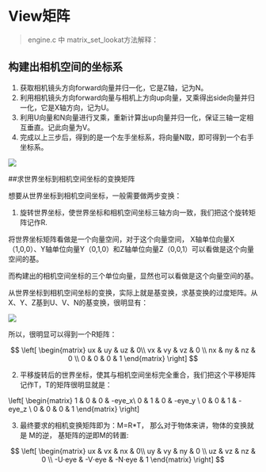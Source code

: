 ﻿# View矩阵

>engine.c 中 matrix_set_lookat方法解释：

## 构建出相机空间的坐标系

1. 获取相机镜头方向forward向量并归一化，它是Z轴，记为N。
2. 利用相机镜头方向forward向量与相机上方向up向量，叉乘得出side向量并归一化，它是X轴方向，记为U。
3. 利用U向量和N向量进行叉乘，重新计算出up向量并归一化，保证三轴一定相互垂直。记此向量为V。
4. 完成以上三步后，得到的是一个左手坐标系，将向量N取，即可得到一个右手坐标系。

![](./vm.png)

##求世界坐标到相机空间坐标的变换矩阵

想要从世界坐标到相机空间坐标，一般需要做两步变换：

1. 旋转世界坐标，使世界坐标和相机空间坐标三轴方向一致，我们把这个旋转矩阵记作R.

将世界坐标矩阵看做是一个向量空间，对于这个向量空间， X轴单位向量X（1,0,0）、Y轴单位向量Y（0,1,0）和Z轴单位向量Z（0,0,1）可以看做是这个向量空间的基。

而构建出的相机空间坐标的三个单位向量，显然也可以看做是这个向量空间的基。

从世界坐标到相机空间坐标的变换，实际上就是基变换，求基变换的过度矩阵。从X、Y、Z基到U、V、N的基变换，很明显有：

![](./vm2.jpg)

所以，很明显可以得到一个R矩阵：

$$
\left[
 \begin{matrix}
   ux & uy & uz & 0\\
   vx & vy & vz & 0 \\
   nx & ny & nz & 0 \\
   0 & 0 & 0 & 1
  \end{matrix} 
\right]
$$


2. 平移旋转后的世界坐标，使其与相机空间坐标完全重合，我们把这个平移矩阵记作T，T的矩阵很明显就是：

\left[ \begin{matrix}  1 & 0 & 0 & -eye_x\\ 0 & 1 & 0 & -eye_y \\ 0 & 0 & 1 & -eye_z \\ 0 & 0 & 0 & 1 \end{matrix}  \right]
 

3. 最终要求的相机变换矩阵即为：M=R*T， 那么对于物体来讲，物体的变换就是 M的逆， 基矩阵的逆即M的转置:

$$
\left[
 \begin{matrix}
   ux & vx & nx & 0\\
   uy & vy & ny & 0 \\
   uz & vz & nz & 0 \\
   -U⋅eye & -V⋅eye & -N⋅eye & 1
  \end{matrix} 
\right]
$$